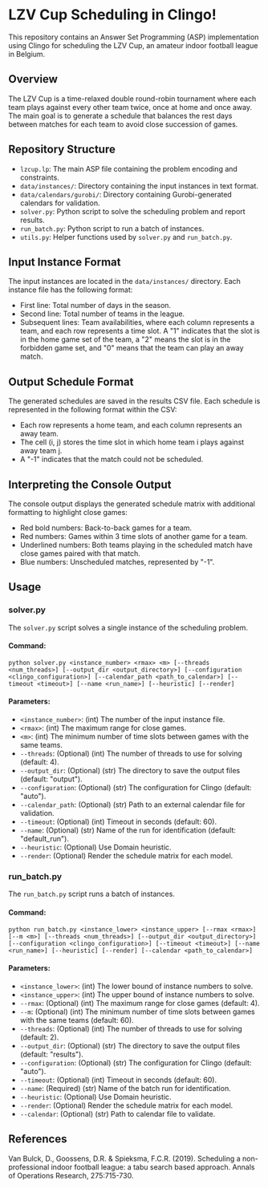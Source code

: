 # LZV Cup Scheduling in Clingo!

This repository contains an Answer Set Programming (ASP) implementation using Clingo for scheduling the LZV Cup, an amateur indoor football league in Belgium.

## Overview

The LZV Cup is a time-relaxed double round-robin tournament where each team plays against every other team twice, once at home and once away. The main goal is to generate a schedule that balances the rest days between matches for each team to avoid close succession of games.

## Repository Structure

- `lzcup.lp`: The main ASP file containing the problem encoding and constraints.
- `data/instances/`: Directory containing the input instances in text format.
- `data/calendars/gurobi/`: Directory containing Gurobi-generated calendars for validation.
- `solver.py`: Python script to solve the scheduling problem and report results.
- `run_batch.py`: Python script to run a batch of instances.
- `utils.py`: Helper functions used by `solver.py` and `run_batch.py`.

## Input Instance Format

The input instances are located in the `data/instances/` directory. Each instance file has the following format:

- First line: Total number of days in the season.
- Second line: Total number of teams in the league.
- Subsequent lines: Team availabilities, where each column represents a team, and each row represents a time slot. A "1" indicates that the slot is in the home game set of the team, a "2" means the slot is in the forbidden game set, and "0" means that the team can play an away match.

## Output Schedule Format

The generated schedules are saved in the results CSV file. Each schedule is represented in the following format within the CSV:

- Each row represents a home team, and each column represents an away team.
- The cell (i, j) stores the time slot in which home team i plays against away team j.
- A "-1" indicates that the match could not be scheduled.

## Interpreting the Console Output

The console output displays the generated schedule matrix with additional formatting to highlight close games:

- Red bold numbers: Back-to-back games for a team.
- Red numbers: Games within 3 time slots of another game for a team.
- Underlined numbers: Both teams playing in the scheduled match have close games paired with that match.
- Blue numbers: Unscheduled matches, represented by "-1".

## Usage

### solver.py

The `solver.py` script solves a single instance of the scheduling problem. 

#### Command:
```
python solver.py <instance_number> <rmax> <m> [--threads <num_threads>] [--output_dir <output_directory>] [--configuration <clingo_configuration>] [--calendar_path <path_to_calendar>] [--timeout <timeout>] [--name <run_name>] [--heuristic] [--render]
```

#### Parameters:

- `<instance_number>`: (int) The number of the input instance file.
- `<rmax>`: (int) The maximum range for close games.
- `<m>`: (int) The minimum number of time slots between games with the same teams.
- `--threads`: (Optional) (int) The number of threads to use for solving (default: 4).
- `--output_dir`: (Optional) (str) The directory to save the output files (default: "output").
- `--configuration`: (Optional) (str) The configuration for Clingo (default: "auto").
- `--calendar_path`: (Optional) (str) Path to an external calendar file for validation.
- `--timeout`: (Optional) (int) Timeout in seconds (default: 60).
- `--name`: (Optional) (str) Name of the run for identification (default: "default_run").
- `--heuristic`: (Optional) Use Domain heuristic.
- `--render`: (Optional) Render the schedule matrix for each model.

### run_batch.py

The `run_batch.py` script runs a batch of instances. 

#### Command:
```
python run_batch.py <instance_lower> <instance_upper> [--rmax <rmax>] [--m <m>] [--threads <num_threads>] [--output_dir <output_directory>] [--configuration <clingo_configuration>] [--timeout <timeout>] [--name <run_name>] [--heuristic] [--render] [--calendar <path_to_calendar>]
```

#### Parameters:

- `<instance_lower>`: (int) The lower bound of instance numbers to solve.
- `<instance_upper>`: (int) The upper bound of instance numbers to solve.
- `--rmax`: (Optional) (int) The maximum range for close games (default: 4).
- `--m`: (Optional) (int) The minimum number of time slots between games with the same teams (default: 60).
- `--threads`: (Optional) (int) The number of threads to use for solving (default: 2).
- `--output_dir`: (Optional) (str) The directory to save the output files (default: "results").
- `--configuration`: (Optional) (str) The configuration for Clingo (default: "auto").
- `--timeout`: (Optional) (int) Timeout in seconds (default: 60).
- `--name`: (Required) (str) Name of the batch run for identification.
- `--heuristic`: (Optional) Use Domain heuristic.
- `--render`: (Optional) Render the schedule matrix for each model.
- `--calendar`: (Optional) (str) Path to calendar file to validate.

## References

Van Bulck, D., Goossens, D.R. & Spieksma, F.C.R. (2019). Scheduling a non-professional indoor football league: a tabu search based approach. Annals of Operations Research, 275:715-730.